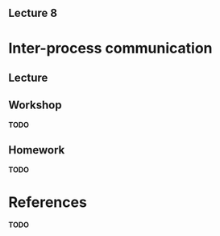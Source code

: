Lecture 8
---

# Inter-process communication

## Lecture

<!---
Slides ([PDF](CA_Lecture_01.pdf), [PPTX](CA_Lecture_01.pptx)).

Outline:
-->
## Workshop

__TODO__

## Homework

__TODO__

# References

__TODO__
